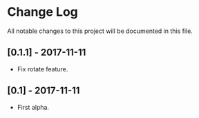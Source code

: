 # Change Log
All notable changes to this project will be documented in this file.

## [0.1.1] - 2017-11-11
- Fix rotate feature.

## [0.1] - 2017-11-11
- First alpha.
